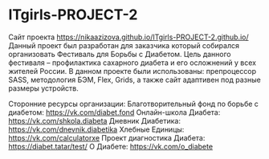 # ITgirls-PROJECT-2

Сайт проекта https://nikaazizova.github.io/ITgirls-PROJECT-2.github.io/
Данный проект был разработан для заказчика который собирался организовать Фестиваль для Борьбы с Диабетом. Цель данного фестиваля – профилактика сахарного диабета и его осложнений у всех жителей России.
В данном проекте были использованы: препроцессор SASS, методология БЭМ, Flex, Grids, а также сайт адаптивен под разные размеры устройств.

Сторонние ресурсы организации:
Благотворительный фонд по борьбе с диабетом: https://vk.com/diabet.fond
Онлайн-школа Диабета: https://vk.com/shkola.diabeta
Дневник Диабетика: https://vk.com/dnevnik.diabetika
Хлебные Единицы: https://vk.com/calculatorxe
Проект диагностика Диабета: https://diabet.tatar/test/
О Диабете: https://vk.com/o_diabete
